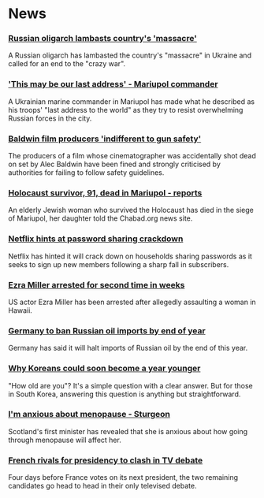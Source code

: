 # News
### [Russian oligarch lambasts country's 'massacre'](https://www.bbc.com/news/business-61163546)
A Russian oligarch has lambasted the country's "massacre" in Ukraine and called for an end to the "crazy war". 
### ['This may be our last address' - Mariupol commander](https://www.bbc.com/news/world-europe-61159812)
A Ukrainian marine commander in Mariupol has made what he described as his troops' "last address to the world" as they try to resist overwhelming Russian forces in the city.
### [Baldwin film producers 'indifferent to gun safety'](https://www.bbc.com/news/entertainment-arts-61169495)
The producers of a film whose cinematographer was accidentally shot dead on set by Alec Baldwin have been fined and strongly criticised by authorities for failing to follow safety guidelines.
### [Holocaust survivor, 91, dead in Mariupol - reports](https://www.bbc.com/news/world-europe-61165270)
An elderly Jewish woman who survived the Holocaust has died in the siege of Mariupol, her daughter told the Chabad.org news site.
### [Netflix hints at password sharing crackdown](https://www.bbc.com/news/business-61153252)
Netflix has hinted it will crack down on households sharing passwords as it seeks to sign up new members following a sharp fall in subscribers. 
### [Ezra Miller arrested for second time in weeks](https://www.bbc.com/news/newsbeat-61161384)
US actor Ezra Miller has been arrested after allegedly assaulting a woman in Hawaii.
### [Germany to ban Russian oil imports by end of year](https://www.bbc.com/news/business-61164894)
Germany has said it will halt imports of Russian oil by the end of this year.
### [Why Koreans could soon become a year younger](https://www.bbc.com/news/world-asia-61117434)
 "How old are you"? It's a simple question with a clear answer. But for those in South Korea, answering this question is anything but straightforward. 
### [I'm anxious about menopause - Sturgeon](https://www.bbc.com/news/uk-scotland-scotland-politics-61160624)
Scotland's first minister has revealed that she is anxious about how going through menopause will affect her.
### [French rivals for presidency to clash in TV debate](https://www.bbc.com/news/world-europe-61166601)
Four days before France votes on its next president, the two remaining candidates go head to head in their only televised debate.
